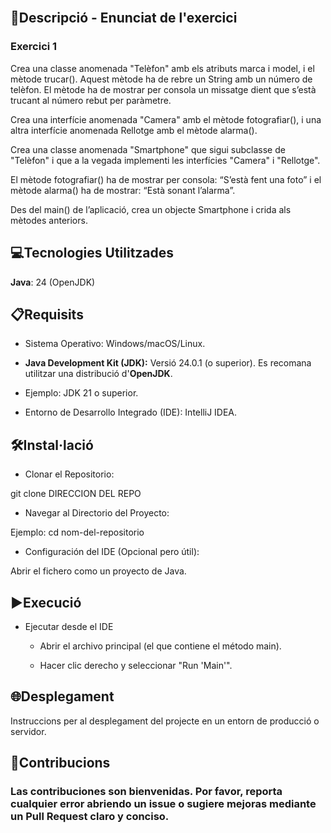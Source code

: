 <br>

## 📄Descripció - Enunciat de l'exercici

### Exercici 1

Crea una classe anomenada "Telèfon" amb els atributs marca i model, i el mètode trucar(). Aquest mètode ha de rebre un String amb un número de telèfon. El mètode ha de mostrar per consola un missatge dient que s’està trucant al número rebut per paràmetre.

Crea una interfície anomenada "Camera" amb el mètode fotografiar(), i una altra interfície anomenada Rellotge amb el mètode alarma().

Crea una classe anomenada "Smartphone" que sigui subclasse de "Telèfon" i que a la vegada implementi les interfícies "Camera" i "Rellotge".

El mètode fotografiar() ha de mostrar per consola: “S’està fent una foto” i el mètode alarma() ha de mostrar: “Està sonant l’alarma”.

Des del main() de l’aplicació, crea un objecte Smartphone i crida als mètodes anteriors.

## 💻Tecnologies Utilitzades

**Java**: 24 (OpenJDK)

## 📋Requisits

- Sistema Operativo: Windows/macOS/Linux.

- **Java Development Kit (JDK):** Versió 24.0.1 (o superior). Es recomana utilitzar una distribució d'**OpenJDK**.

- Ejemplo: JDK 21 o superior.

- Entorno de Desarrollo Integrado (IDE): IntelliJ IDEA.


## 🛠️Instal·lació

- Clonar el Repositorio:

git clone DIRECCION DEL REPO

- Navegar al Directorio del Proyecto:

Ejemplo: cd nom-del-repositorio

- Configuración del IDE (Opcional pero útil):

Abrir el fichero como un proyecto de Java.


## ▶️Execució

- Ejecutar desde el IDE
    - Abrir el archivo principal (el que contiene el método main).

    - Hacer clic derecho y seleccionar "Run 'Main'".


## 🌐Desplegament

Instruccions per al desplegament del projecte en un entorn de producció o servidor.


## 🤝Contribucions

### Las contribuciones son bienvenidas. Por favor, reporta cualquier error abriendo un issue o sugiere mejoras mediante un Pull Request claro y conciso.
